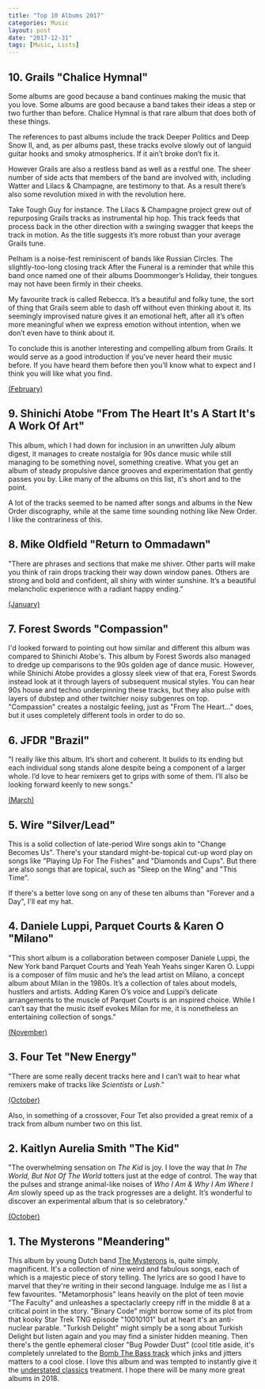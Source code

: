 ```yaml
---
title: "Top 10 Albums 2017"
categories: Music
layout: post
date: "2017-12-31"
tags: [Music, Lists]
---
```


## 10. Grails "Chalice Hymnal"

Some albums are good because a band continues making the music that you love. Some albums are good because a band takes their ideas a step or two further than before. Chalice Hymnal is that rare album that does both of these things.

The references to past albums include the track Deeper Politics and Deep Snow II, and, as per albums past, these tracks evolve slowly out of languid guitar hooks and smoky atmospherics. If it ain’t broke don’t fix it.

However Grails are also a restless band as well as a restful one. The sheer number of side acts that members of the band are involved with, including Watter and Lilacs & Champagne, are testimony to that. As a result there’s also some revolution mixed in with the revolution here.

Take Tough Guy for instance. The Lilacs & Champagne project grew out of repurposing Grails tracks as instrumental hip hop. This track feeds that process back in the other direction with a swinging swagger that keeps the track in motion. As the title suggests it’s more robust than your average Grails tune.

Pelham is a noise-fest reminiscent of bands like Russian Circles. The slightly-too-long closing track After the Funeral is a reminder that while this band once named one of their albums Doommonger’s Holiday, their tongues may not have been firmly in their cheeks.

My favourite track is called Rebecca. It’s a beautiful and folky tune, the sort of thing that Grails seem able to dash off without even thinking about it. Its seemingly improvised nature gives it an emotional heft, after all it’s often more meaningful when we express emotion without intention, when we don’t even have to think about it.

To conclude this is another interesting and compelling album from Grails. It would serve as a good introduction if you’ve never heard their music before. If you have heard them before then you’ll know what to expect and I think you will like what you find.

[(February)](album-digest-february-2017)

## 9. Shinichi Atobe "From The Heart It's A Start It's A Work Of Art"

This album, which I had down for inclusion in an unwritten July album digest, it manages to create nostalgia for 90s dance music while still managing to be something novel, something creative. What you get an album of steady propulsive dance grooves and experimentation that gently passes you by. Like many of the albums on this list, it's short and to the point.

A lot of the tracks seemed to be named after songs and albums in the New Order discography, while at the same time sounding nothing like New Order. I like the contrariness of this.

## 8. Mike Oldfield "Return to Ommadawn"

"There are phrases and sections that make me shiver. Other parts will make you think of rain drops tracking their way down window panes. Others are strong and bold and confident, all shiny with winter sunshine. It’s a beautiful melancholic experience with a radiant happy ending."

[(January)](album-digest-january-2017)

## 7. Forest Swords "Compassion"

I'd looked forward to pointing out how similar and different this album was compared to Shinichi Atobe's. This album by Forest Swords also managed to dredge up comparisons to the 90s golden age of dance music. However, while Shinichi Atobe provides a glossy sleek view of that era, Forest Swords instead look at it through layers of subsequent musical styles. You can hear 90s house and techno underpinning these tracks, but they also pulse with layers of dubstep and other twitchier noisy subgenres on top. "Compassion" creates a nostalgic feeling, just as "From The Heart..." does, but it uses completely different tools in order to do so.

## 6. JFDR "Brazil"

"I really like this album. It’s short and coherent. It builds to its ending but each individual song stands alone despite being a component of a larger whole. I’d love to hear remixers get to grips with some of them. I’ll also be looking forward keenly to new songs."

[(March)](album-digest-march-2017)

## 5. Wire "Silver/Lead"

This is a solid collection of late-period Wire songs akin to "Change Becomes Us". There's your standard might-be-topical cut-up word play on songs like "Playing Up For The Fishes" and "Diamonds and Cups". But there are also songs that are topical, such as "Sleep on the Wing" and "This Time".

If there's a better love song on any of these ten albums than "Forever and a Day", I'll eat my hat.

## 4. Daniele Luppi, Parquet Courts & Karen O "Milano"

"This short album is a collaboration between composer Daniele Luppi, the New York band Parquet Courts and Yeah Yeah Yeahs singer Karen O. Luppi is a composer of film music and he’s the lead artist on Milano, a concept album about Milan in the 1980s. It’s a collection of tales about models, hustlers and artists. Adding Karen O’s voice and Luppi’s delicate arrangements to the muscle of Parquet Courts is an inspired choice. While I can’t say that the music itself evokes Milan for me, it is nonetheless an entertaining collection of songs."

[(November)](album-digest-november-2017)

## 3. Four Tet "New Energy"

"There are some really decent tracks here and I can’t wait to hear what remixers make of tracks like *Scientists* or *Lush*."

[(October)](album-digest-october-2017)

Also, in something of a crossover, Four Tet also provided a great remix of a track from album number two on this list.

## 2. Kaitlyn Aurelia Smith "The Kid"

"The overwhelming sensation on *The Kid* is joy. I love the way that *In The World, But Not Of The World* totters just at the edge of control. The way that the pulses and strange animal-like noises of *Who I Am & Why I Am Where I Am* slowly speed up as the track progresses are a delight. It’s wonderful to discover an experimental album that is so celebratory."

[(October)](album-digest-october-2017)

## 1. The Mysterons "Meandering"

This album by young Dutch band [The Mysterons](http://themysterons.nl) is, quite simply, magnificent. It's a collection of nine weird and fabulous songs, each of which is a majestic piece of story telling. The lyrics are so good I have to marvel that they're writing in their second language. Indulge me as I list a few favourites. "Metamorphosis" leans heavily on the plot of teen movie "The Faculty" and unleashes a spectaclarly creepy riff in the middle 8 at a critical point in the story. "Binary Code" might borrow some of its plot from that kooky Star Trek TNG episode "10010101" but at heart it's an anti-nuclear parable. "Turkish Delight" might simply be a song about Turkish Delight but listen again and you may find a sinister hidden meaning. Then there's the gentle ephemeral closer "Bug Powder Dust" (cool title aside, it's completely unrelated to the [Bomb The Bass track](uc14) which jinks and jitters matters to a cool close. I love this album and was tempted to instantly give it the [understated classics](understated-classics) treatment. I hope there will be many more great albums in 2018.